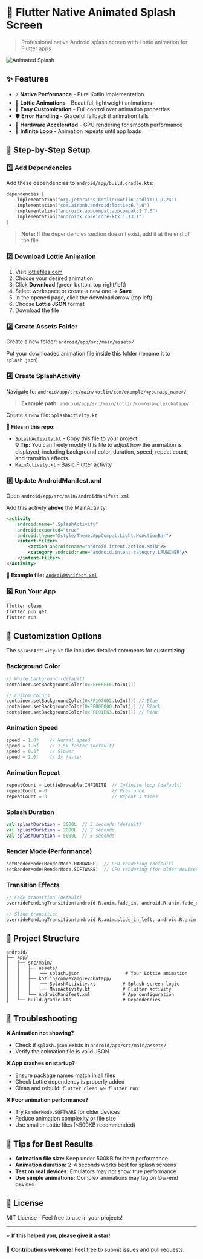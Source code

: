 # 🚀 Flutter Native Animated Splash Screen

> Professional native Android splash screen with Lottie animation for Flutter apps

![Animated Splash](gif/animatedSplsh.gif)

## ✨ Features

- ⚡ **Native Performance** - Pure Kotlin implementation
- 🎨 **Lottie Animations** - Beautiful, lightweight animations  
- 🔧 **Easy Customization** - Full control over animation properties
- 🛡️ **Error Handling** - Graceful fallback if animation fails
- 📱 **Hardware Accelerated** - GPU rendering for smooth performance
- 🔄 **Infinite Loop** - Animation repeats until app loads

## 📖 Step-by-Step Setup

### 1️⃣ Add Dependencies

Add these dependencies to `android/app/build.gradle.kts`:

```kotlin
dependencies {
    implementation("org.jetbrains.kotlin:kotlin-stdlib:1.9.24")
    implementation("com.airbnb.android:lottie:6.4.0")
    implementation("androidx.appcompat:appcompat:1.7.0")
    implementation("androidx.core:core-ktx:1.13.1")
}
```

> **Note:** If the dependencies section doesn't exist, add it at the end of the file.

### 2️⃣ Download Lottie Animation

1. Visit [lottiefiles.com](https://lottiefiles.com/)
2. Choose your desired animation
3. Click **Download** (green button, top right/left)
4. Select workspace or create a new one → **Save**
5. In the opened page, click the download arrow (top left)
6. Choose **Lottie JSON** format
7. Download the file

### 3️⃣ Create Assets Folder

Create a new folder: `android/app/src/main/assets/`

Put your downloaded animation file inside this folder (rename it to `splash.json`)

### 4️⃣ Create SplashActivity

Navigate to: `android/app/src/main/kotlin/com/example/<yourapp_name>/`

> **Example path:** `android/app/src/main/kotlin/com/example/chatapp/`

Create a new file: `SplashActivity.kt`

**📁 Files in this repo:**
- [`SplashActivity.kt`](android/app/src/main/kotlin/com/example/chatapp/SplashActivity.kt) - Copy this file to your project.  
  **💡 Tip:** You can freely modify this file to adjust how the animation is displayed, including background color, duration, speed, repeat count, and transition effects.
- [`MainActivity.kt`](android/app/src/main/kotlin/com/example/chatapp/MainActivity.kt) - Basic Flutter activity

### 5️⃣ Update AndroidManifest.xml

Open `android/app/src/main/AndroidManifest.xml`

Add this activity **above** the MainActivity:

```xml
<activity
    android:name=".SplashActivity"
    android:exported="true"
    android:theme="@style/Theme.AppCompat.Light.NoActionBar">
    <intent-filter>
        <action android:name="android.intent.action.MAIN"/>
        <category android:name="android.intent.category.LAUNCHER"/>
    </intent-filter>
</activity>
```

**📁 Example file:** [`AndroidManifest.xml`](examples/AndroidManifest.xml)

### 6️⃣ Run Your App

```bash
flutter clean
flutter pub get  
flutter run
```

## 🎨 Customization Options

The `SplashActivity.kt` file includes detailed comments for customizing:

### Background Color
```kotlin
// White background (default)
container.setBackgroundColor(0xFFFFFFFF.toInt())

// Custom colors
container.setBackgroundColor(0xFF1976D2.toInt()) // Blue
container.setBackgroundColor(0xFF000000.toInt()) // Black
container.setBackgroundColor(0xFFE91E63.toInt()) // Pink
```

### Animation Speed
```kotlin
speed = 1.0f    // Normal speed
speed = 1.5f    // 1.5x faster (default)
speed = 0.5f    // Slower
speed = 2.0f    // 2x faster
```

### Animation Repeat
```kotlin
repeatCount = LottieDrawable.INFINITE  // Infinite loop (default)
repeatCount = 0                        // Play once
repeatCount = 3                        // Repeat 3 times
```

### Splash Duration
```kotlin
val splashDuration = 3000L  // 3 seconds (default)
val splashDuration = 2000L  // 2 seconds
val splashDuration = 5000L  // 5 seconds
```

### Render Mode (Performance)
```kotlin
setRenderMode(RenderMode.HARDWARE)  // GPU rendering (default)
setRenderMode(RenderMode.SOFTWARE)  // CPU rendering (for older devices)
```

### Transition Effects
```kotlin
// Fade transition (default)
overridePendingTransition(android.R.anim.fade_in, android.R.anim.fade_out)

// Slide transition
overridePendingTransition(android.R.anim.slide_in_left, android.R.anim.slide_out_right)
```

## 📁 Project Structure

```
android/
├── app/
│   ├── src/main/
│   │   ├── assets/
│   │   │   └── splash.json                 # Your Lottie animation
│   │   ├── kotlin/com/example/chatapp/
│   │   │   ├── SplashActivity.kt          # Splash screen logic
│   │   │   └── MainActivity.kt            # Flutter activity
│   │   └── AndroidManifest.xml            # App configuration
│   └── build.gradle.kts                   # Dependencies
```

## 🐛 Troubleshooting

**❌ Animation not showing?**
- Check if `splash.json` exists in `android/app/src/main/assets/`
- Verify the animation file is valid JSON

**❌ App crashes on startup?**
- Ensure package names match in all files
- Check Lottie dependency is properly added
- Clean and rebuild: `flutter clean && flutter run`

**❌ Poor animation performance?**
- Try `RenderMode.SOFTWARE` for older devices
- Reduce animation complexity or file size
- Use smaller Lottie files (<500KB recommended)

## 🎯 Tips for Best Results

- **Animation file size:** Keep under 500KB for best performance
- **Animation duration:** 2-4 seconds works best for splash screens
- **Test on real devices:** Emulators may not show true performance
- **Use simple animations:** Complex animations may lag on low-end devices

## 📄 License

MIT License - Feel free to use in your projects!

---

⭐ **If this helped you, please give it a star!**

🤝 **Contributions welcome!** Feel free to submit issues and pull requests.
